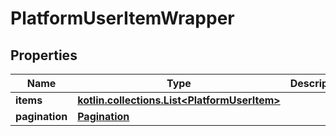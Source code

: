 
# PlatformUserItemWrapper

## Properties
Name | Type | Description | Notes
------------ | ------------- | ------------- | -------------
**items** | [**kotlin.collections.List&lt;PlatformUserItem&gt;**](PlatformUserItem.md) |  |  [optional]
**pagination** | [**Pagination**](Pagination.md) |  |  [optional]



